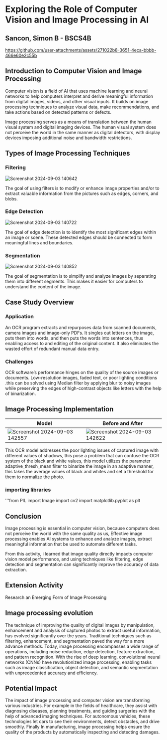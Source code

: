 # Exploring the Role of Computer Vision and Image Processing in AI
## Sancon, Simon B - BSCS4B

https://github.com/user-attachments/assets/271022b8-3651-4eca-bbbb-466e60e2c55b

## Introduction to Computer Vision and Image Processing
Computer vision is a field of AI that uses machine learning and neural networks to help computers interpret and derive meaningful information from digital images, videos, and other visual inputs. It builds on image processing techniques to analyze visual data, make recommendations, and take actions based on detected patterns or defects.

Image processing serves as a means of translation between the human visual system and digital imaging devices. The human visual system does not perceive the world in the same manner as digital detectors, with display devices imposing additional noise and bandwidth restrictions.

## Types of Image Processing Techniques

### Filtering
![Screenshot 2024-09-03 140642](https://github.com/user-attachments/assets/858251c3-9898-42a7-ad6c-b2cf90bf3b1e)

The goal of using filters is to modify or enhance image properties and/or to extract valuable information from the pictures such as edges, corners, and blobs. 

### Edge Detection

![Screenshot 2024-09-03 140722](https://github.com/user-attachments/assets/d3a356da-688a-4503-b2ba-bda1584be759)

The goal of edge detection is to identify the most significant edges within an image or scene. These detected edges should be connected to form meaningful lines and boundaries.

### Segmentation

![Screenshot 2024-09-03 140852](https://github.com/user-attachments/assets/c084a0eb-9c91-43c1-9c75-a15d27a1c5c1)

The goal of  segmentation  is to simplify and analyze images by separating them into different segments. This makes it easier for computers to understand the content of the image.

## Case Study Overview

### Application

An OCR program extracts and repurposes data from scanned documents, camera images and image-only PDFs. It singles out letters on the image, puts them into words, and then puts the words into sentences, thus enabling access to and editing of the original content. It also eliminates the wasted effort of redundant manual data entry.

### Challenges

OCR software’s performance hinges on the quality of the source images or documents. Low-resolution images, faded text, or poor lighting conditions .this can be solved using Median filter by applying blur to noisy images while preserving the edges of high-contrast objects like letters with the help of binarization.

## Image Processing Implementation

| Model                  |Before and After           |
|--------------------------|--------------------------|
| ![Screenshot 2024-09-03 142557](https://github.com/user-attachments/assets/cd996441-ffb3-479a-87bb-ff511fb52b5d)   | ![Screenshot 2024-09-03 142622](https://github.com/user-attachments/assets/0667812f-de82-4a93-8446-1d9b552ee787)   |

This OCR model addresses the poor lighting issues of captured image with different values of shadows, this pose a problem that can confuse the OCR system of the black and white values, this model utilizes the parameter adaptive_thresh_mean filter to binarize the image in an adaptive manner, this takes the average values of black and whites and set a threshold for them to normalize the photo.

### importing libraries
'''from PIL import Image
import cv2
import matplotlib.pyplot as plt

## Conclusion

Image processing is essential in computer vision, because computers does not perceive the world with the same quality as us,  Effective image processing enables AI systems to enhance and analyze images, extract meaningful information that be used to automate different tasks.

From this activity, i learned that image quality directly impacts computer vision model performance, and using techniques like filtering, edge detection and segmentation can significantly improve the accuracy of data extraction.

## Extension Activity
Research an Emerging Form of Image Processing

## Image processing evolution

The technique of improving the quality of digital images by manipulation, enhancement and analysis of captured photos to extract useful information, has evolved significantly over the years. Traditional techniques such as filtering, enhancement, and segmentation paved the way for a more advance methods. Today, image processing encompasses a wide range of operations, including noise reduction, edge detection, feature extraction, and pattern recognition. With the rise of deep learning, convolutional neural networks (CNNs) have revolutionized image processing, enabling tasks such as image classification, object detection, and semantic segmentation with unprecedented accuracy and efficiency.

## Potential Impact

The impact of image processing and computer vision are transforming various industries. For example in the fields of healthcare, they assist with diagnosing diseases, planning treatments, and guiding surgeries with the help of advanced imaging techniques. For autonomous vehicles, these technologies let cars to see their environments, detect obstacles, and drive smoothly. Finally In manufacturing, image processing helps ensure the quality of the products by automatically inspecting and detecting damages.






